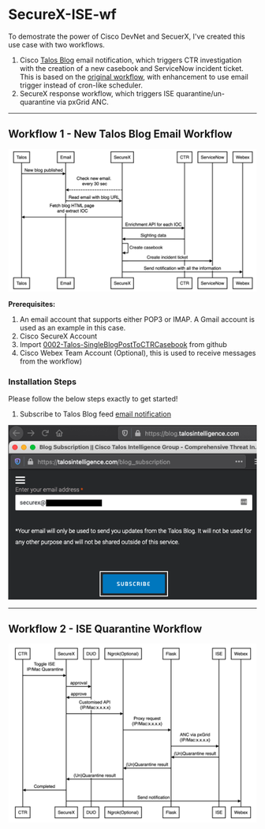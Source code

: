 # SecureX-ISE-wf

To demostrate the power of Cisco DevNet and SecuerX,
I've created this use case with two workflows.
1. Cisco [Talos Blog](https://blog.talosintelligence.com/ "Talos Blog") email notification, which triggers CTR investigation with the creation of a new casebook and ServiceNow incident ticket. This is based on the [original workflow](https://github.com/CiscoSecurity/sxo-05-security-workflows/tree/Main/Workflows/0001-Talos-GetNewBlogPosts__definition_workflow_01FX7FQDZRDUX1TWgKJwTPBMaOWrgUOld2q "original workflow"), with enhancement to use email trigger instead of cron-like scheduler.
2. SecureX response workflow, which triggers ISE quarantine/un-quarantine via pxGrid ANC.


------------

## Workflow 1 - New Talos Blog Email Workflow
![](screenshot/workflow1.png)

**Prerequisites:**
1. An email account that supports either POP3 or IMAP. A Gmail account is used as an example in this case.
2. Cisco SecureX Account
3. Import [0002-Talos-SingleBlogPostToCTRCasebook](https://github.com/CiscoSecurity/sxo-05-security-workflows/tree/Main/Workflows/0002-Talos-SingleBlogPostToCTRCasebook__definition_workflow_01KEM2V2JAIPS3zmyEiCmuy3kvr3wxHrEuJ "0002-Talos-SingleBlogPostToCTRCasebook")  from github
4. Cisco Webex Team Account (Optional), this is used to receive messages from the workflow)

### Installation Steps
Please follow the below steps exactly to get started!
1. Subscribe to Talos Blog feed [email notification](https://www.talosintelligence.com/blog_subscription "email notification")

![](screenshot/screenshot_1.png)

------------

## Workflow 2 - ISE Quarantine Workflow
![](screenshot/workflow2.png)
